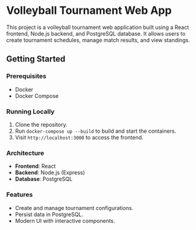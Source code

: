 # Volleyball Tournament Web App

This project is a volleyball tournament web application built using a React frontend, Node.js backend, and PostgreSQL database. It allows users to create tournament schedules, manage match results, and view standings.

## Getting Started

### Prerequisites
- Docker
- Docker Compose

### Running Locally
1. Clone the repository.
2. Run `docker-compose up --build` to build and start the containers.
3. Visit `http://localhost:3000` to access the frontend.

### Architecture
- **Frontend**: React
- **Backend**: Node.js (Express)
- **Database**: PostgreSQL

### Features
- Create and manage tournament configurations.
- Persist data in PostgreSQL.
- Modern UI with interactive components.
